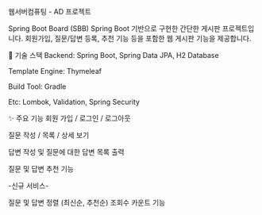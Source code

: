 웹서버컴퓨팅 - AD 프로젝트

Spring Boot Board (SBB)
Spring Boot 기반으로 구현한 간단한 게시판 프로젝트입니다. 회원가입, 질문/답변 등록, 추천 기능 등을 포함한 웹 게시판 기능을 제공합니다.

🔧 기술 스택
Backend: Spring Boot, Spring Data JPA, H2 Database

Template Engine: Thymeleaf

Build Tool: Gradle

Etc: Lombok, Validation, Spring Security

✨ 주요 기능
회원 가입 / 로그인 / 로그아웃

질문 작성 / 목록 / 상세 보기

답변 작성 및 질문에 대한 답변 목록 출력

질문 및 답변 추천 기능

-신규 서비스-

질문 및 답변 정렬 (최신순, 추천순)
조회수 카운트 기능
